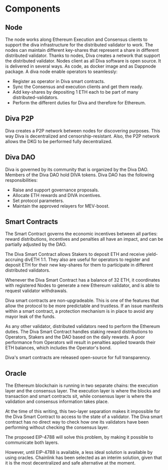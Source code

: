 # Components



## Node

 The node works along Ethereum Execution and Consensus clients to support the diva infrastructure for the distributed validator to work. The nodes can maintain different key-shares that represent a share in different distributed validator. Thanks to nodes, Diva creates a network that support the distributed validator. Nodes client as all Diva software is open source. It is delivered in several ways. As code, as docker image and as Dappnode package. A diva node enable operators to seamlessly:

- Register as operator in Diva smart contracts.
- Sync the Consensus and execution clients and get them ready.
- Add key-shares by depositing 1 ETH each to be part of many distributed-validators.
- Perform the different duties for Diva and therefore for Ethereum.

## Diva P2P

Diva creates a P2P network between nodes for discovering purposes. This way Diva is decentralized and censorship-resistant. Also, the P2P network allows the DKG to be performed fully decentralized.

## Diva DAO

Diva is governed by its community that is organized by the Diva DAO. Members of the Diva DAO hold DIVA tokens. Diva DAO has the following responsibilities:

- Raise and support governance proposals.
- Allocate ETH rewards and DIVA incentives.
- Set protocol parameters.
- Maintain the approved relayers for MEV-boost.


## Smart Contracts


The Smart Contract governs the economic incentives between all parties: reward distributions, incentives and penalties all have an impact, and can be partially adjusted by the DAO.

The Diva Smart Contract allows Stakers to deposit ETH and receive yield-accruing divETH 1:1. They also are useful for operators to register and deposit ETH for their new key-shares for them to participate in different distributed validators.

Whenever the Diva Smart Contract has a balance of 32 ETH, it coordinates with registered Nodes to generate a new Ethereum validator, and is able to request validator withdrawals.

Diva smart contracts are non-upgradeable. This is one of the features that allow the protocol to be more predictable and trustless. If an issue manifests within a smart contract, a protection mechanism is in place to avoid any mayor leak of the funds.

As any other validator, distributed validators need to perform the Ethereum duties. The Diva Smart Contract handles staking reward distributions to Operators, Stakers and the DAO based on the daily rewards. A poor performance from Operators will result in penalties applied towards their ETH balances, which includes the Operator's bond.

Diva's smart contracts are released open-source for full transparency.

## Oracle

The Ethereum blockchain is running in two separate chains: the execution layer and the consensus layer. The execution layer is where the blocks and transaction and smart contracts sit, while consensus layer is where the validation and consensus information takes place.

At the time of this writing, this two-layer separation makes it impossible for the Diva Smart Contract to access to the state of a validator. The Diva smart contract has no direct way to check how one its validators have been performing without checking the consensus layer.

The proposed EIP-4788 will solve this problem, by making it possible to communicate both layers.

However, until EIP-4788 is available, a less ideal solution is available by using oracles. Chainlink has been selected as an interim solution, given that it is the most decentralized and safe alternative at the moment.